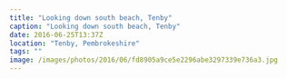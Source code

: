 ```yaml
---
title: "Looking down south beach, Tenby"
caption: "Looking down south beach, Tenby"
date: 2016-06-25T13:37Z
location: "Tenby, Pembrokeshire"
tags: ""
image: /images/photos/2016/06/fd8905a9ce5e2296abe3297339e736a3.jpg
---
```

